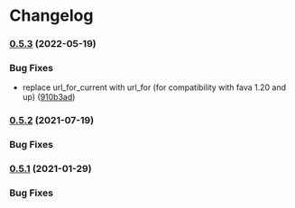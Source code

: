# Changelog

### [0.5.3](https://github.com/polarmutex/fava-envelope/compare/v0.5.2...v0.5.3) (2022-05-19)


### Bug Fixes

* replace url_for_current with url_for (for compatibility with fava 1.20 and up) ([910b3ad](https://github.com/polarmutex/fava-envelope/commit/910b3ad742683e747660c09430e56415ee44d8c3))

### [0.5.2](https://github.com/polarmutex/fava-envelope/compare/v0.5.1...v0.5.2) (2021-07-19)

### Bug Fixes

### [0.5.1](https://github.com/polarmutex/fava-envelope/compare/v0.5...v0.5.1) (2021-01-29)

### Bug Fixes

